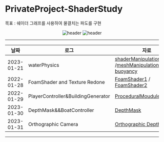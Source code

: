 # PrivateProject-ShaderStudy
목표 : 쉐이더 그래프를 사용하여 물결치는 파도를 구현

<div align="center">
  
![header](https://capsule-render.vercel.app/api?type=rect&color=auto&height=100&section=header&text=game%20project&fontSize=30&fontAlign=20&textBg=true)
![header](https://capsule-render.vercel.app/api?type=rect&height=50&color=ebf3f5&text=UNITY&fontColor=000000&fontSize=20)

  ---
|날짜|로그|자료|
|---|---------|----|
|2023-01-21|waterPhysics| [shaderManipulation1](https://catlikecoding.com/unity/tutorials/flow/waves/) /[meshManipulation](https://www.youtube.com/watch?v=_Ij24zRI9J0) / [buoyancy](https://www.youtube.com/watch?v=iasDPyC0QOg&t=496s)|
|2022-01-28|FoamShader and Texture Redone|[FoamShader1](https://www.youtube.com/watch?v=MHdDUqJHJxM&t=464s) / [FoamShader2](https://www.youtube.com/watch?v=MHdDUqJHJxM&t=464s)|
|2022-01-29|PlayerController&BuildingGenerator|[ProceduralMouduleBuilding](https://www.youtube.com/watch?v=EWnLKpkJzVQ)|
|2023-01-30|DepthMask&&BoatController|[DepthMask](https://web.archive.org/web/20210831213650/http://wiki.unity3d.com:80/index.php/DepthMask)|
|2023-01-31|Orthographic Camera|[Orthographic Depth Calc](https://twitter.com/cyanilux/status/1169932943869059073?lang=en)|
---
</div>
